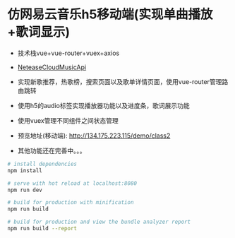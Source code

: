 # 仿网易云音乐h5移动端(实现单曲播放+歌词显示)

- 技术栈vue+vue-router+vuex+axios
- [NeteaseCloudMusicApi](https://github.com/szzf/NeteaseCloudMusicApi)
- 实现新歌推荐，热歌榜，搜索页面以及歌单详情页面，使用vue-router管理路由跳转
- 使用h5的audio标签实现播放器功能以及进度条，歌词展示功能
- 使用vuex管理不同组件之间状态管理
- 预览地址(移动端): http://134.175.223.115/demo/class2

- 其他功能还在完善中。。。


``` bash
# install dependencies
npm install

# serve with hot reload at localhost:8080
npm run dev

# build for production with minification
npm run build

# build for production and view the bundle analyzer report
npm run build --report
```

